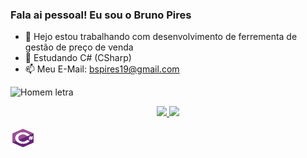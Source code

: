 ### Fala ai pessoal! Eu sou o Bruno Pires

- 🔭 Hejo estou trabalhando com desenvolvimento de ferrementa de gestão de preço de venda
- 🌱 Estudando C# (CSharp)
- 📫 Meu E-Mail: bspires19@gmail.com


![Homem letra](https://github.com/professorjosedeassis/c/blob/master/homem%20letra.gif)

<div align="center">
  <a href="https://github.com/BrunoSouzaPires">
  <img height="180em" src="https://github-readme-stats.vercel.app/api?username=BrunoSouzaPires&show_icons=true&theme=radical&include_all_commits=true&count_private=true"/>
  <img height="180em" src="https://github-readme-stats.vercel.app/api/top-langs/?username=BrunoSouzaPires&layout=compact&langs_count=7&theme=radical"/>
  
  </div>
  
  <div style="display: inline_block"><br>
  <img align="center" alt="Rafa-Csharp" height="30" width="40" src="https://raw.githubusercontent.com/devicons/devicon/master/icons/csharp/csharp-original.svg">
  
           
          
</div>
  
